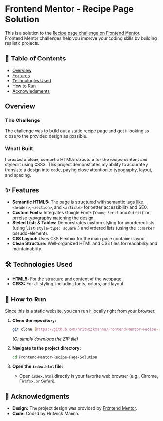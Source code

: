 # Frontend Mentor - Recipe Page Solution

This is a solution to the [Recipe page challenge on Frontend Mentor](https://www.frontendmentor.io/challenges/recipe-page-KiTsR8QQKm). Frontend Mentor challenges help you improve your coding skills by building realistic projects.

## 📖 Table of Contents

* [Overview](#overview)
* [Features](#features)
* [Technologies Used](#technologies-used)
* [How to Run](#how-to-run)
* [Acknowledgments](#acknowledgments)

## Overview

### The Challenge

The challenge was to build out a static recipe page and get it looking as close to the provided design as possible.

### What I Built

I created a clean, semantic HTML5 structure for the recipe content and styled it using CSS3. This project demonstrates my ability to accurately translate a design into code, paying close attention to typography, layout, and spacing.

## ✨ Features

* **Semantic HTML5:** The page is structured with semantic tags like `<header>`, `<section>`, and `<article>` for better accessibility and SEO.
* **Custom Fonts:** Integrates Google Fonts (`Young Serif` and `Outfit`) for precise typography matching the design.
* **Styled Lists & Tables:** Demonstrates custom styling for unordered lists (using `list-style-type: square;`) and ordered lists (using the `::marker` pseudo-element).
* **CSS Layout:** Uses CSS Flexbox for the main page container layout.
* **Clean Structure:** Well-organized HTML and CSS files for readability and maintainability.

## 🛠️ Technologies Used

* **HTML5:** For the structure and content of the webpage.
* **CSS3:** For all styling, including fonts, colors, and layout.

## 📂 How to Run

Since this is a static website, you can run it locally right from your browser.

1.  **Clone the repository:**
    ```bash
    git clone [https://github.com/hritwickmanna/Frontend-Mentor-Recipe-Page-Solution.git](https://github.com/hritwickmanna/Frontend-Mentor-Recipe-Page-Solution.git)
    ```
    *(Or simply download the ZIP file)*

2.  **Navigate to the project directory:**
    ```bash
    cd Frontend-Mentor-Recipe-Page-Solution
    ```

3.  **Open the `index.html` file:**
    * Open `index.html` directly in your favorite web browser (e.g., Chrome, Firefox, or Safari).

## 🙏 Acknowledgments

* **Design:** The project design was provided by [Frontend Mentor](https://www.frontendmentor.io).
* **Code:** Coded by Hritwick Manna.
